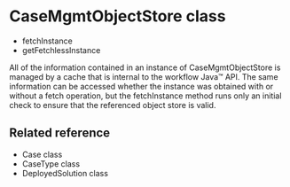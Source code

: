# CaseMgmtObjectStore class

- fetchInstance
- getFetchlessInstance

All of the information contained in an instance of CaseMgmtObjectStore is
managed by a cache that is internal to the workflow Java™ API.
The same information can be accessed whether the instance was obtained with or without a fetch
operation, but the fetchInstance method runs only an initial check to ensure that
the referenced object store is valid.

## Related reference

- Case class
- CaseType class
- DeployedSolution class